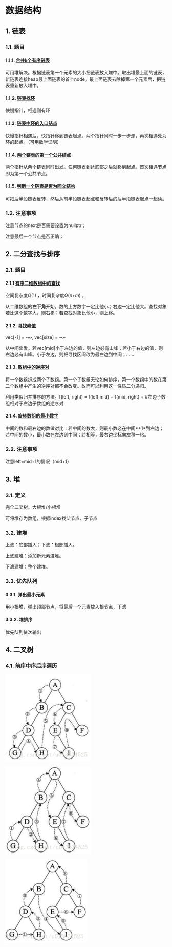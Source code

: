 # 数据结构

## 1. 链表

### 1.1. 题目

#### 1.1.1. [合并k个有序链表](https://www.nowcoder.com/practice/65cfde9e5b9b4cf2b6bafa5f3ef33fa6?tpId=295&tqId=724&ru=/exam/oj&qru=/ta/format-top101/question-ranking&sourceUrl=%2Fexam%2Foj)

可用堆解决。根据链表第一个元素的大小把链表放入堆中。取出堆最上面的链表，新链表连接heap最上面链表的首个node。最上面链表去除掉第一个元素后，把链表重新放入堆中。

#### 1.1.2. [链表找环](https://www.nowcoder.com/practice/650474f313294468a4ded3ce0f7898b9?tpId=295&tqId=605&ru=/exam/oj&qru=/ta/format-top101/question-ranking&sourceUrl=%2Fexam%2Foj)

快慢指针，相遇则有环

#### 1.1.3.  [链表中环的入口结点](https://www.nowcoder.com/practice/253d2c59ec3e4bc68da16833f79a38e4?tpId=295&tqId=23449&ru=/exam/oj&qru=/ta/format-top101/question-ranking&sourceUrl=%2Fexam%2Foj) 

快慢指针相遇后，快指针移到链表起点。两个指针同时一步一步走，再次相遇处为环的起点。（可用数学证明）

#### 1.1.4.  [两个链表的第一个公共结点](https://www.nowcoder.com/practice/6ab1d9a29e88450685099d45c9e31e46?tpId=295&tqId=23257&ru=/exam/oj&qru=/ta/format-top101/question-ranking&sourceUrl=%2Fexam%2Foj) 

两个指针从两个链表同时出发。任何链表到达底部之后就移到起点。首次相遇节点即为第一个公共节点。

#### 1.1.5.  [判断一个链表是否为回文结构](https://www.nowcoder.com/practice/3fed228444e740c8be66232ce8b87c2f?tpId=295&tqId=1008769&ru=/exam/oj&qru=/ta/format-top101/question-ranking&sourceUrl=%2Fexam%2Foj) 

可把后半段链表反转，然后从前半段链表起点和反转后的后半段链表起点一起读。

### 1.2. 注意事项

注意节点的next是否需要设置为nullptr；

注意最后一个节点是否正确；

## 2. 二分查找与排序

### 2.1. 题目

#### 2.1.1  [有序二维数组中的查找](https://www.nowcoder.com/practice/abc3fe2ce8e146608e868a70efebf62e?tpId=295&tqId=23256&ru=/exam/oj&qru=/ta/format-top101/question-ranking&sourceUrl=%2Fexam%2Foj) 

空间复杂度*O*(1) ，时间复杂度*O*(*n*+*m*) 。

从二维数组的**左下角**开始。数的上方数字一定比他小；右边一定比他大。查找对象若比这个数字大，则右移；若查找对象比他小，则上移。

#### 2.1.2.  [寻找峰值](https://www.nowcoder.com/practice/fcf87540c4f347bcb4cf720b5b350c76?tpId=295&tqId=2227748&ru=/exam/oj&qru=/ta/format-top101/question-ranking&sourceUrl=%2Fexam%2Foj) 

vec[-1] = -$\infty$, vec[size] = -$\infty$ 

从中间出发。若vec[mid]小于左边的值，则左边必有山峰；若小于右边的值，则右边必有山峰。小于左边，则把寻找区间改为最左边到中间；......

#### 2.1.3.  [数组中的逆序对](https://www.nowcoder.com/practice/96bd6684e04a44eb80e6a68efc0ec6c5?tpId=295&tqId=23260&ru=/exam/oj&qru=/ta/format-top101/question-ranking&sourceUrl=%2Fexam%2Foj) 

将一个数组拆成两个子数组。第一个子数组无论如何排序，第一个数组中的数在第二个数组中产生的逆序对都不会改变。故而可以利用这一性质二分递归。

利用类似归并排序的方法。f(left, right) = f(left,mid) + f(mid, right) + #左边子数组相对于右边子数组的逆序对

#### 2.1.4.  [旋转数组的最小数字](https://www.nowcoder.com/practice/9f3231a991af4f55b95579b44b7a01ba?tpId=295&tqId=23269&ru=/exam/oj&qru=/ta/format-top101/question-ranking&sourceUrl=%2Fexam%2Foj) 

中间的数和最右边的数做对比：若中间的数大，则最小数必在中间*+1*到右边；若中间的数小，最小数在左边到中间；若相等，最右边坐标向左移一格。

### 2.2. 注意事项

注意left=mid+1的情况（mid+1）



## 3. 堆

### 3.1. 定义

完全二叉树。大根堆/小根堆

可将堆存为数组，根据index找父节点、子节点

### 3.2. 建堆

上滤：底部插入；下滤：根部插入。

上滤建堆：添加新元素进堆。

下滤建堆：整个建堆。

### 3.3. 优先队列

#### 3.3.1. 弹出最小元素

用小根堆，弹出顶部节点，将最后一个元素放入根节点，下滤

#### 3.3.2. 堆排序

优先队列依次输出



## 4. 二叉树

### 4.1. 前序中序后序遍历

![preOrder](preOrder.png)

![midOrder](midOrder.png)

![postOrder](postOrder.png)





















